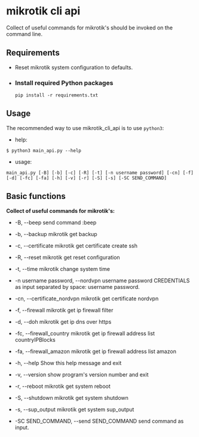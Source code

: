 # mikrotik cli api
Collect of useful commands for mikrotik's should be invoked on the command line.

## Requirements
 - Reset mikrotik system configuration to defaults.
 - ### Install required Python packages
   `pip install -r requirements.txt`

## Usage
The recommended way to use mikrotik_cli_api is to use `python3`:
  - help:
  ```shell
  $ python3 main_api.py --help
  ```
  
  - usage:

  ```shell
  main_api.py [-B] [-b] [-c] [-R] [-t] [-n username password] [-cn] [-f] [-d] [-fc] [-fa] [-h] [-v] [-r] [-S] [-s] [-SC SEND_COMMAND]
  ```

## Basic functions

**Collect of useful commands for mikrotik's:**

-  -B, --beep            send command :beep
  
-  -b, --backup          mikrotik get backup
  
-  -c, --certificate     mikrotik get certificate create ssh
  
-  -R, --reset           mikrotik get reset configuration
  
-  -t, --time            mikrotik change system time
  
-  -n username password, --nordvpn username password
                        CREDENTIALS as input separated by space: username password.
                        
-  -cn, --certificate_nordvpn
                        mikrotik get certificate nordvpn
                        
-  -f, --firewall        mikrotik get ip firewall filter
  
-  -d, --doh             mikrotik get ip dns over https
  
-  -fc, --firewall_country
                        mikrotik get ip firewall address list countryIPBlocks
                        
-  -fa, --firewall_amazon
                        mikrotik get ip firewall address list amazon
                        
-  -h, --help            Show this help message and exit
  
-  -v, --version         show program's version number and exit
  
-  -r, --reboot          mikrotik get system reboot
  
-  -S, --shutdown        mikrotik get system shutdown
  
-  -s, --sup_output      mikrotik get system sup_output
  
-  -SC SEND_COMMAND, --send SEND_COMMAND
                        send command as input.
